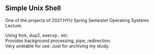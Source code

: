 ## Simple Unix Shell  
One of the projects of 2021 HYU Spring Semester Operating Systems Lecture.  

Using fork, dup2, execvp.. etc.  
Provides background processing, pipe, redirection.  
Very unstable for use. Just for archiving my study.  
